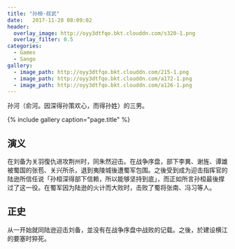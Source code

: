 ```yaml
---
title: "孙桓·叔武"
date:   2017-11-28 08:09:02
header:
  overlay_image: http://oyy3dtfqo.bkt.clouddn.com/s320-1.png
  overlay_filter: 0.5
categories:
  - Games
  - Sango
gallery:
  - image_path: http://oyy3dtfqo.bkt.clouddn.com/215-1.png
  - image_path: http://oyy3dtfqo.bkt.clouddn.com/a172-1.png
  - image_path: http://oyy3dtfqo.bkt.clouddn.com/a126-1.png
---
```


孙河（俞河。因深得孙策欢心，而得孙姓）的三男。

{% include gallery caption="page.title" %}

## 演义

在刘备为关羽復仇进攻荆州时，同朱然迎击。在战争序盘，部下李異、谢旌、谭雄被蜀国的张苞、关兴所杀，退到夷陵城後遭蜀军包围。之後受到成为迎击指挥官的陆逊所信任说「孙桓深得部下信赖，所以能够坚持到底」，而正如所言孙桓最後撑过了这一役。在蜀军因为陆逊的火计而大败时，击败了蜀将张南、冯习等人。

## 正史

从一开始就同陆逊迎击刘备，並没有在战争序盘中战败的记载。之後，於建设横江的要塞时猝死。